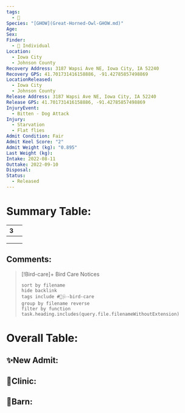 ```yaml
---
tags:
  - 🦅
Species: "[GHOW](Great-Horned-Owl-GHOW.md)"
Age: 
Sex: 
Finder:
  - 🧑 Individual
Location:
  - Iowa City
  - Johnson County
Recovery Address: 3187 Wapsi Ave NE, Iowa City, IA 52240
Recovery GPS: 41.701731416158886, -91.42785857498869
LocationReleased:
  - Iowa City
  - Johnson County
Release Address: 3187 Wapsi Ave NE, Iowa City, IA 52240
Release GPS: 41.701731416158886, -91.42785857498869
InjuryEvent:
  - Bitten - Dog Attack
Injury:
  - Starvation
  - Flat flies
Admit Condition: Fair
Admit Keel Score: "2"
Admit Weight (kg): "0.895"
Last Weight (kg): 
Intake: 2022-08-11
Outtake: 2022-09-10
Disposal: 
Status:
  - Released
---
```


# Summary Table:

<div><table class="dataview table-view-table"><thead class="table-view-thead"><tr class="table-view-tr-header"><th class="table-view-th"><span></span><span class="dataview small-text">3</span></th><th class="table-view-th"><span></span></th></tr></thead><tbody class="table-view-tbody"><tr><td><span></span></td><td><span></span></td></tr><tr><td><span></span></td><td><span></span></td></tr><tr><td><span></span></td><td><span></span></td></tr></tbody></table></div>


## Comments:

> [!Bird-care]+ Bird Care Notices
>   ```tasks 
>   sort by filename
>   hide backlink
>   tags include #🦅🩺-bird-care 
>   group by filename reverse
>   filter by function task.heading.includes(query.file.filenameWithoutExtension)
>   ```

# Overall Table:

## ✨New Admit:



## 🏥Clinic:



## 🏡Barn:


